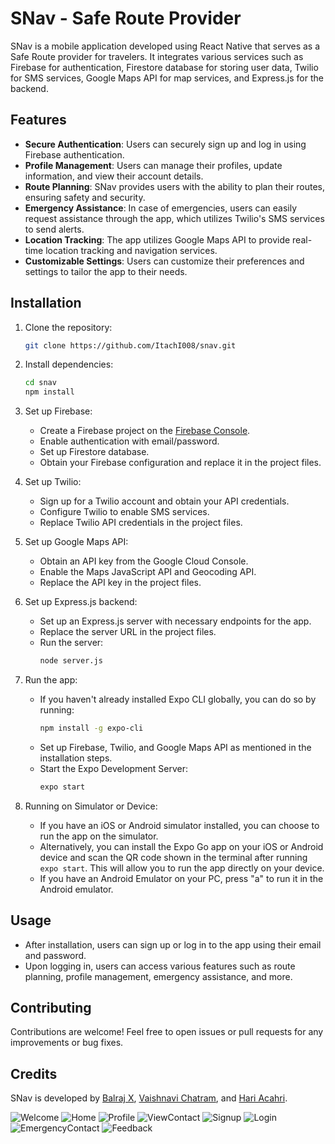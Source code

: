 # SNav - Safe Route Provider

SNav is a mobile application developed using React Native that serves as a Safe Route provider for travelers. It integrates various services such as Firebase for authentication, Firestore database for storing user data, Twilio for SMS services, Google Maps API for map services, and Express.js for the backend.

## Features

- **Secure Authentication**: Users can securely sign up and log in using Firebase authentication.
- **Profile Management**: Users can manage their profiles, update information, and view their account details.
- **Route Planning**: SNav provides users with the ability to plan their routes, ensuring safety and security.
- **Emergency Assistance**: In case of emergencies, users can easily request assistance through the app, which utilizes Twilio's SMS services to send alerts.
- **Location Tracking**: The app utilizes Google Maps API to provide real-time location tracking and navigation services.
- **Customizable Settings**: Users can customize their preferences and settings to tailor the app to their needs.

## Installation

1. Clone the repository:
    ```bash
    git clone https://github.com/ItachI008/snav.git
    ```

2. Install dependencies:
    ```bash
    cd snav
    npm install
    ```

3. Set up Firebase:
    - Create a Firebase project on the [Firebase Console](https://console.firebase.google.com/).
    - Enable authentication with email/password.
    - Set up Firestore database.
    - Obtain your Firebase configuration and replace it in the project files.

4. Set up Twilio:
    - Sign up for a Twilio account and obtain your API credentials.
    - Configure Twilio to enable SMS services.
    - Replace Twilio API credentials in the project files.

5. Set up Google Maps API:
    - Obtain an API key from the Google Cloud Console.
    - Enable the Maps JavaScript API and Geocoding API.
    - Replace the API key in the project files.

6. Set up Express.js backend:
    - Set up an Express.js server with necessary endpoints for the app.
    - Replace the server URL in the project files.
    - Run the server:
      ```bash
      node server.js
      ```

7. Run the app:
    - If you haven't already installed Expo CLI globally, you can do so by running:
      ```bash
      npm install -g expo-cli
      ```
    - Set up Firebase, Twilio, and Google Maps API as mentioned in the installation steps.
    - Start the Expo Development Server:
      ```bash
      expo start
      ```

8. Running on Simulator or Device:
    - If you have an iOS or Android simulator installed, you can choose to run the app on the simulator.
    - Alternatively, you can install the Expo Go app on your iOS or Android device and scan the QR code shown in the terminal after running `expo start`. This will allow you to run the app directly on your device.
    - If you have an Android Emulator on your PC, press "a" to run it in the Android emulator.

## Usage

- After installation, users can sign up or log in to the app using their email and password.
- Upon logging in, users can access various features such as route planning, profile management, emergency assistance, and more.

## Contributing

Contributions are welcome! Feel free to open issues or pull requests for any improvements or bug fixes.

## Credits

SNav is developed by [Balraj X](https://github.com/ItachI008), [Vaishnavi Chatram](https://github.com/ItachI008), and [Hari Acahri](https://github.com/ItachI008).

![Welcome](https://github.com/ItachI008/SNav/assets/90443178/ee79d15b-4de3-43bb-a79c-5e9e2eeef9a4)
![Home](https://github.com/ItachI008/SNav/assets/90443178/b7c4d129-d009-47b3-b5db-d81f4d7ea376)
![Profile](https://github.com/ItachI008/SNav/assets/90443178/a781fa9b-793e-4bc2-8446-dc22a68839bb)
![ViewContact](https://github.com/ItachI008/SNav/assets/90443178/afe59eaf-1c38-40a5-bdd4-b82d32ca4d60)
![Signup](https://github.com/ItachI008/SNav/assets/90443178/6632e8c9-340b-469b-86ae-ffe123d15d18)
![Login](https://github.com/ItachI008/SNav/assets/90443178/0b3233c9-6635-422c-a448-394b7c551042)
![EmergencyContact](https://github.com/ItachI008/SNav/assets/90443178/55bc3de3-0420-402c-823e-b457ff6cf244)
![Feedback](https://github.com/ItachI008/SNav/assets/90443178/eaba96d4-bca7-4eed-b7f3-5b6470610ebe)

